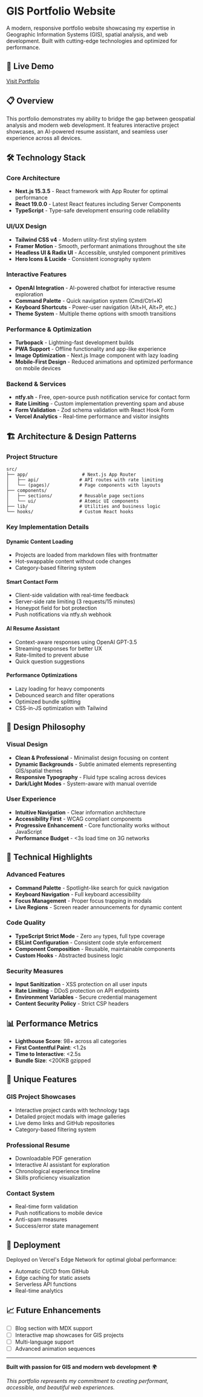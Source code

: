 # GIS Portfolio Website

A modern, responsive portfolio website showcasing my expertise in Geographic Information Systems (GIS), spatial analysis, and web development. Built with cutting-edge technologies and optimized for performance.

## 🚀 Live Demo
[Visit Portfolio](https://tayyabmanan.vercel.app/)

## 📋 Overview

This portfolio demonstrates my ability to bridge the gap between geospatial analysis and modern web development. It features interactive project showcases, an AI-powered resume assistant, and seamless user experience across all devices.

## 🛠️ Technology Stack

### Core Architecture
- **Next.js 15.3.5** - React framework with App Router for optimal performance
- **React 19.0.0** - Latest React features including Server Components
- **TypeScript** - Type-safe development ensuring code reliability

### UI/UX Design
- **Tailwind CSS v4** - Modern utility-first styling system
- **Framer Motion** - Smooth, performant animations throughout the site
- **Headless UI & Radix UI** - Accessible, unstyled component primitives
- **Hero Icons & Lucide** - Consistent iconography system

### Interactive Features
- **OpenAI Integration** - AI-powered chatbot for interactive resume exploration
- **Command Palette** - Quick navigation system (Cmd/Ctrl+K)
- **Keyboard Shortcuts** - Power-user navigation (Alt+H, Alt+P, etc.)
- **Theme System** - Multiple theme options with smooth transitions

### Performance & Optimization
- **Turbopack** - Lightning-fast development builds
- **PWA Support** - Offline functionality and app-like experience
- **Image Optimization** - Next.js Image component with lazy loading
- **Mobile-First Design** - Reduced animations and optimized performance on mobile devices

### Backend & Services
- **ntfy.sh** - Free, open-source push notification service for contact form
- **Rate Limiting** - Custom implementation preventing spam and abuse
- **Form Validation** - Zod schema validation with React Hook Form
- **Vercel Analytics** - Real-time performance and visitor insights

## 🏗️ Architecture & Design Patterns

### Project Structure
```
src/
├── app/                    # Next.js App Router
│   ├── api/               # API routes with rate limiting
│   └── (pages)/           # Page components with layouts
├── components/            
│   ├── sections/          # Reusable page sections
│   └── ui/                # Atomic UI components
├── lib/                   # Utilities and business logic
└── hooks/                 # Custom React hooks
```

### Key Implementation Details

#### Dynamic Content Loading
- Projects are loaded from markdown files with frontmatter
- Hot-swappable content without code changes
- Category-based filtering system

#### Smart Contact Form
- Client-side validation with real-time feedback
- Server-side rate limiting (3 requests/15 minutes)
- Honeypot field for bot protection
- Push notifications via ntfy.sh webhook

#### AI Resume Assistant
- Context-aware responses using OpenAI GPT-3.5
- Streaming responses for better UX
- Rate-limited to prevent abuse
- Quick question suggestions

#### Performance Optimizations
- Lazy loading for heavy components
- Debounced search and filter operations
- Optimized bundle splitting
- CSS-in-JS optimization with Tailwind

## 🎨 Design Philosophy

### Visual Design
- **Clean & Professional** - Minimalist design focusing on content
- **Dynamic Backgrounds** - Subtle animated elements representing GIS/spatial themes
- **Responsive Typography** - Fluid type scaling across devices
- **Dark/Light Modes** - System-aware with manual override

### User Experience
- **Intuitive Navigation** - Clear information architecture
- **Accessibility First** - WCAG compliant components
- **Progressive Enhancement** - Core functionality works without JavaScript
- **Performance Budget** - <3s load time on 3G networks

## 🔧 Technical Highlights

### Advanced Features
- **Command Palette** - Spotlight-like search for quick navigation
- **Keyboard Navigation** - Full keyboard accessibility
- **Focus Management** - Proper focus trapping in modals
- **Live Regions** - Screen reader announcements for dynamic content

### Code Quality
- **TypeScript Strict Mode** - Zero `any` types, full type coverage
- **ESLint Configuration** - Consistent code style enforcement
- **Component Composition** - Reusable, maintainable components
- **Custom Hooks** - Abstracted business logic

### Security Measures
- **Input Sanitization** - XSS protection on all user inputs
- **Rate Limiting** - DDoS protection on API endpoints
- **Environment Variables** - Secure credential management
- **Content Security Policy** - Strict CSP headers

## 📊 Performance Metrics

- **Lighthouse Score**: 98+ across all categories
- **First Contentful Paint**: <1.2s
- **Time to Interactive**: <2.5s
- **Bundle Size**: <200KB gzipped

## 🌟 Unique Features

### GIS Project Showcases
- Interactive project cards with technology tags
- Detailed project modals with image galleries
- Live demo links and GitHub repositories
- Category-based filtering system

### Professional Resume
- Downloadable PDF generation
- Interactive AI assistant for exploration
- Chronological experience timeline
- Skills proficiency visualization

### Contact System
- Real-time form validation
- Push notifications to mobile device
- Anti-spam measures
- Success/error state management

## 🚀 Deployment

Deployed on Vercel's Edge Network for optimal global performance:
- Automatic CI/CD from GitHub
- Edge caching for static assets
- Serverless API functions
- Real-time analytics

## 📈 Future Enhancements

- [ ] Blog section with MDX support
- [ ] Interactive map showcases for GIS projects
- [ ] Multi-language support
- [ ] Advanced animation sequences

---

**Built with passion for GIS and modern web development** 🌍

*This portfolio represents my commitment to creating performant, accessible, and beautiful web experiences.*